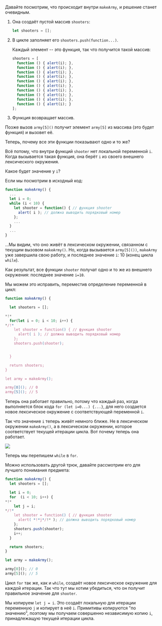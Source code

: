 
Давайте посмотрим, что происходит внутри `makeArmy`, и решение станет очевидным.

1. Она создаёт пустой массив `shooters`:

    ```js
    let shooters = [];
    ```
2. В цикле заполняет его `shooters.push(function...)`.

    Каждый элемент -- это функция, так что получится такой массив:

    ```js no-beautify
    shooters = [
      function () { alert(i); },
      function () { alert(i); },
      function () { alert(i); },
      function () { alert(i); },
      function () { alert(i); },
      function () { alert(i); },
      function () { alert(i); },
      function () { alert(i); },
      function () { alert(i); },
      function () { alert(i); }
    ];
    ```

3. Функция возвращает массив.

Позже вызов `army[5]()` получит элемент `army[5]` из массива (это будет функция) и вызовет её.

Теперь, почему все эти функции показывают одно и то же?

Всё потому, что внутри функций  `shooter` нет локальной переменной `i`. Когда вызывается такая функция, она берёт `i` из своего внешнего лексического окружения.

Какое будет значение у `i`?

Если мы посмотрим в исходный код:

```js
function makeArmy() {
  ...
  let i = 0;
  while (i < 10) {
    let shooter = function() { // функция shooter
      alert( i ); // должна выводить порядковый номер
    };
    ...
  }
  ...
}
```

...Мы видим, что оно живёт в лексическом окружении, связанном с текущим вызовом `makeArmy()`. Но, когда вызывается `army[5]())`, `makeArmy` уже завершила свою работу, и последнее значение `i`: 10 (конец цикла `while`).

Как результат, все функции `shooter` получат одно и то же из внешнего окружения: последнее значение `i=10`.

Мы можем это исправить, переместив определение переменной в цикл:

```js run demo
function makeArmy() {

  let shooters = [];

*!*
  for(let i = 0; i < 10; i++) {
*/!*
    let shooter = function() { // функция shooter
      alert( i ); // должна выводить порядковый номер
    };
    shooters.push(shooter);


  }

  return shooters;
}

let army = makeArmy();

army[0](); // 0
army[5](); // 5
```

Теперь она работает правильно, потому что каждый раз, когда выполняется блок кода `for (let i=0...) {...}`, для него создается новое лексическое окружение с соответствующей переменной `i`.

Так что значение `i` теперь живёт немного ближе. Не в лексическом окружении `makeArmy()`, а в лексическом окружении, которое соответствует текущей итерации цикла. Вот почему теперь она работает.

![](lexenv-makearmy.png)

Теперь мы перепишем `while` в `for`.

Можно использовать другой трюк, давайте рассмотрим его для лучшего понимания предмета: 

```js run
function makeArmy() {
  let shooters = [];

  let i = 0;
  for  (i < 10; i++) {
*!*
    let j = i;
*/!*
    let shooter = function() { // функция shooter
      alert( *!*j*/!* ); // должна выводить порядковый номер
    };
    shooters.push(shooter);
    i++;
  }

  return shooters;
}

let army = makeArmy();

army[0](); // 0
army[5](); // 5
```

Цикл `for` так же, как и `while`, создаёт новое лексическое окружение для каждой итерации. Так что тут мы хотим убедиться, что он получит правильное значение для `shooter`.

Мы копируем `let j = i`. Это создаёт локальную для итерации переменную `j` и копирует в неё `i`. Примитивы копируются "по значению", поэтому мы получаем совершенно независимую копию `i`, принадлежащую текущей итерации цикла.
